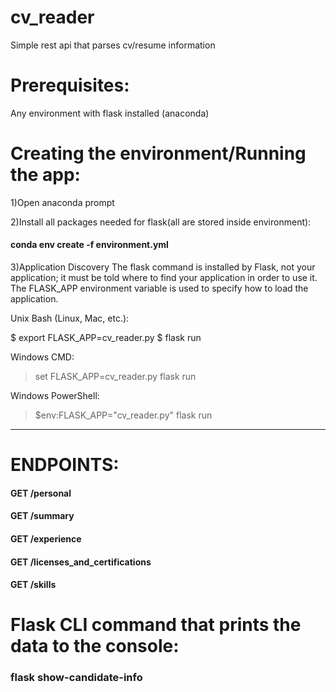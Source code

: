 # cv_reader
Simple rest api that parses cv/resume information
# Prerequisites:
Any environment with flask installed (anaconda)

# Creating the environment/Running the app:

1)Open anaconda prompt

2)Install all packages needed for flask(all are stored inside environment):

#### conda env create -f environment.yml

3)Application Discovery
The flask command is installed by Flask, not your application; it must be told where to find your application in order to use it. The FLASK_APP environment variable is used to specify how to load the application.

Unix Bash (Linux, Mac, etc.):

$ export FLASK_APP=cv_reader.py
$ flask run

Windows CMD:

> set FLASK_APP=cv_reader.py
> flask run

Windows PowerShell:

> $env:FLASK_APP="cv_reader.py"
> flask run

---------------------------------

# ENDPOINTS:

#### GET /personal 
#### GET /summary 
#### GET /experience
#### GET /licenses_and_certifications
#### GET /skills

# Flask CLI command that prints the data to the console:

### flask show-candidate-info
